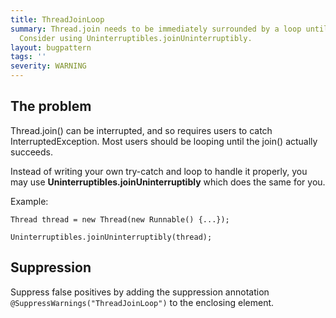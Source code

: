 ```yaml
---
title: ThreadJoinLoop
summary: Thread.join needs to be immediately surrounded by a loop until it succeeds.
  Consider using Uninterruptibles.joinUninterruptibly.
layout: bugpattern
tags: ''
severity: WARNING
---
```


<!--
*** AUTO-GENERATED, DO NOT MODIFY ***
To make changes, edit the @BugPattern annotation or the explanation in docs/bugpattern.
-->


## The problem
Thread.join() can be interrupted, and so requires users to catch
InterruptedException. Most users should be looping until the join() actually
succeeds.

Instead of writing your own try-catch and loop to handle it properly, you may
use **Uninterruptibles.joinUninterruptibly** which does the same for you.

Example:

```
Thread thread = new Thread(new Runnable() {...});

Uninterruptibles.joinUninterruptibly(thread);
```

## Suppression
Suppress false positives by adding the suppression annotation `@SuppressWarnings("ThreadJoinLoop")` to the enclosing element.
